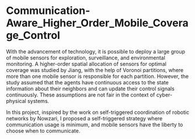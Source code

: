 # Communication-Aware_Higher_Order_Mobile_Coverage_Control

With the advancement of technology, it is possible to deploy a large group of mobile sensors for exploration, surveillance, and environmental monitoring. A higher-order spatial allocation of sensors for optimal coverage was studied by Jiang, with the help of Voronoi partitions, where more than one mobile sensor is responsible for each partition. However, the study assumed that the agents have continuous access to the state information about their neighbors and can update their control signals continuously. These assumptions are not fair in the context of cyber-physical systems.

In this project, inspired by the work on self-triggered coordination of robotic networks by Nowzari, I proposed a self-triggered strategy where communication usage is minimum, and mobile sensors have the liberty to choose when to communicate.

